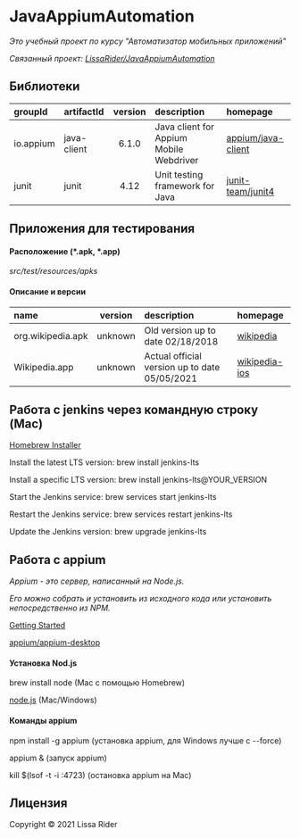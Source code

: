 # JavaAppiumAutomation

_Это учебный проект по курсу "Автоматизатор мобильных приложений"_

_Связанный проект: [LissaRider/JavaAppiumAutomation](https://github.com/LissaRider/JavaAppiumAutomation)_

## Библиотеки

| groupId                 | artifactId          | version | description                                    | homepage                                                               |
|:------------------------|:--------------------|:-------:|:-----------------------------------------------|:-----------------------------------------------------------------------|
| io.appium               | java-client         | 6.1.0   | Java client for Appium Mobile Webdriver        | [appium/java-client](https://github.com/appium/java-client)            |
| junit                   | junit               | 4.12    | Unit testing framework for Java                | [junit-team/junit4](https://junit.org/junit4/)                         |

## Приложения для тестирования

#### Расположение (*.apk, *.app)

_src/test/resources/apks_

#### Описание и версии

| name                 | version | description                                   | homepage                                                                             |
|:---------------------|:-------:|:----------------------------------------------|:-------------------------------------------------------------------------------------|
| org.wikipedia.apk    | unknown | Old version up to date 02/18/2018             | [wikipedia](https://play.google.com/store/apps/details?id=org.wikipedia&hl=ru&gl=US) |
| Wikipedia.app        | unknown | Actual official version up to date 05/05/2021 | [wikipedia-ios](https://github.com/wikimedia/wikipedia-ios)                          |

## Работа с jenkins через командную строку (Mac)

[Homebrew Installer](https://www.jenkins.io/download/lts/macos/)

Install the latest LTS version: brew install jenkins-lts

Install a specific LTS version: brew install jenkins-lts@YOUR_VERSION

Start the Jenkins service: brew services start jenkins-lts

Restart the Jenkins service: brew services restart jenkins-lts

Update the Jenkins version: brew upgrade jenkins-lts

## Работа с appium

_Appium - это сервер, написанный на Node.js._

_Его можно собрать и установить из исходного кода или установить непосредственно из NPM._

[Getting Started](http://appium.io/docs/en/about-appium/getting-started/?lang=en)

[appium/appium-desktop](https://github.com/appium/appium-desktop)


#### Установка Nod.js


brew install node (Mac с помощью Homebrew)

[node.js](https://nodejs.org/en/download/) (Mac/Windows)


#### Команды appium


npm install -g appium (установка appium, для Windows лучше с --force)

appium & (запуск appium)

kill $(lsof -t -i :4723) (остановка appium на Mac)

## Лицензия

Copyright © 2021 Lissa Rider

